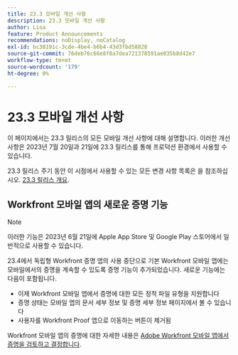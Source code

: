 ```yaml
---
title: 23.3 모바일 개선 사항
description: 23.3 모바일 개선 사항
author: Lisa
feature: Product Announcements
recommendations: noDisplay, noCatalog
exl-id: bc38191c-3cde-4be4-b6b4-43d3fbd58828
source-git-commit: 76deb76c66e8f8a7dea721378591ae035b8d42e7
workflow-type: tm+mt
source-wordcount: '179'
ht-degree: 0%

---
```


# 23.3 모바일 개선 사항

이 페이지에서는 23.3 릴리스의 모든 모바일 개선 사항에 대해 설명합니다. 이러한 개선 사항은 2023년 7월 20일과 21일에 23.3 릴리스를 통해 프로덕션 환경에서 사용할 수 있습니다.

23.3 릴리스 주기 동안 이 시점에서 사용할 수 있는 모든 변경 사항 목록은 을 참조하십시오. [23.3 릴리스 개요](/help/quicksilver/product-announcements/product-releases/23.3-release-activity/23-3-release-overview.md).

## Workfront 모바일 앱의 새로운 증명 기능

>[!NOTE]
>
>이러한 기능은 2023년 6월 21일에 Apple App Store 및 Google Play 스토어에서 일반적으로 사용할 수 있습니다.

23.4에서 독립형 Workfront 증명 앱의 사용 중단으로 기본 Workfront 모바일 앱에는 모바일에서의 증명을 계속할 수 있도록 증명 기능이 추가되었습니다. 새로운 기능에는 다음이 포함됩니다.

* 이제 Workfront 모바일 앱에서 증명에 대한 모든 정적 파일 유형을 지원합니다
* 증명 상태는 모바일 앱의 문서 세부 정보 및 증명 세부 정보 페이지에서 볼 수 있습니다
* 사용자를 Workfront Proof 앱으로 이동하는 버튼이 제거됨

Workfront 모바일 앱의 증명에 대한 자세한 내용은 [Adobe Workfront 모바일 앱에서 증명을 검토하고 결정합니다](/help/quicksilver/workfront-basics/mobile-apps/using-the-workfront-mobile-app/work-with-proofs-in-mobile-app.md).
